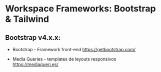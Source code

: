 # Workspace Frameworks: Bootstrap & Tailwind

## Bootstrap v4.x.x:
- Bootstrap - Framework front-end 
https://getbootstrap.com/

- Media Queries - templates de leyouts responsivos
https://mediaqueri.es/
